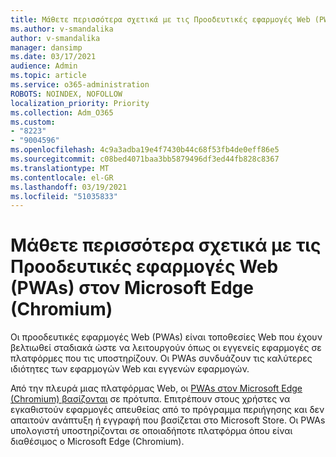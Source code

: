 ```yaml
---
title: Μάθετε περισσότερα σχετικά με τις Προοδευτικές εφαρμογές Web (PWAs) στον Microsoft Edge (Chromium)
ms.author: v-smandalika
author: v-smandalika
manager: dansimp
ms.date: 03/17/2021
audience: Admin
ms.topic: article
ms.service: o365-administration
ROBOTS: NOINDEX, NOFOLLOW
localization_priority: Priority
ms.collection: Adm_O365
ms.custom:
- "8223"
- "9004596"
ms.openlocfilehash: 4c9a3adba19e4f7430b44c68f53fb4de0eff86e5
ms.sourcegitcommit: c08bed4071baa3bb5879496df3ed44fb828c8367
ms.translationtype: MT
ms.contentlocale: el-GR
ms.lasthandoff: 03/19/2021
ms.locfileid: "51035833"
---
```

# <a name="learn-about-the-progressive-web-apps-pwas-on-microsoft-edge-chromium"></a>Μάθετε περισσότερα σχετικά με τις Προοδευτικές εφαρμογές Web (PWAs) στον Microsoft Edge (Chromium)

Οι προοδευτικές εφαρμογές Web (PWAs) είναι τοποθεσίες Web που έχουν βελτιωθεί σταδιακά ώστε να λειτουργούν όπως οι εγγενείς εφαρμογές σε πλατφόρμες που τις υποστηρίζουν. Οι PWAs συνδυάζουν τις καλύτερες ιδιότητες των εφαρμογών Web και εγγενών εφαρμογών.

Από την πλευρά μιας πλατφόρμας Web, οι [PWAs στον Microsoft Edge (Chromium) βασίζονται](https://docs.microsoft.com/microsoft-edge/progressive-web-apps-chromium/#pwas-on-microsoft-edge-chromium) σε πρότυπα. Επιτρέπουν στους χρήστες να εγκαθιστούν εφαρμογές απευθείας από το πρόγραμμα περιήγησης και δεν απαιτούν ανάπτυξη ή εγγραφή που βασίζεται στο Microsoft Store. Οι PWAs υπολογιστή υποστηρίζονται σε οποιαδήποτε πλατφόρμα όπου είναι διαθέσιμος ο Microsoft Edge (Chromium).
